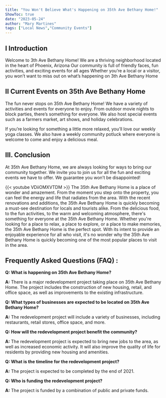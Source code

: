 ```yaml
---
title: "You Won't Believe What's Happening on 35th Ave Bethany Home!"
ShowToc: true 
date: "2023-05-24"
author: "Mary Martines" 
tags: ["Local News","Community Events"]
---
```

## I Introduction

Welcome to 3th Ave Bethany Home! We are a thriving neighborhood located in the heart of Phoenix, Arizona Our community is full of friendly faces, fun activities, and exciting events for all ages Whether you’re a local or a visitor, you won’t want to miss out on what’s happening on 3th Ave Bethany Home 

## II Current Events on 35th Ave Bethany Home

The fun never stops on 35th Ave Bethany Home! We have a variety of activities and events for everyone to enjoy. From outdoor movie nights to block parties, there’s something for everyone. We also host special events such as a farmers market, art shows, and holiday celebrations. 

If you’re looking for something a little more relaxed, you’ll love our weekly yoga classes. We also have a weekly community potluck where everyone is welcome to come and enjoy a delicious meal. 

## III. Conclusion

At 35th Ave Bethany Home, we are always looking for ways to bring our community together. We invite you to join us for all the fun and exciting events we have to offer. We guarantee you won’t be disappointed!

{{< youtube VDiiOMXVTDM >}} 
The 35th Ave Bethany Home is a place of wonder and amazement. From the moment you step onto the property, you can feel the energy and life that radiates from the area. With the recent renovations and additions, the 35th Ave Bethany Home is quickly becoming a must-see destination for locals and tourists alike. From the delicious food, to the fun activities, to the warm and welcoming atmosphere, there's something for everyone at the 35th Ave Bethany Home. Whether you're looking for a place to relax, a place to explore, or a place to make memories, the 35th Ave Bethany Home is the perfect spot. With its intent to provide an enjoyable experience for all who visit, it's no wonder why the 35th Ave Bethany Home is quickly becoming one of the most popular places to visit in the area.

## Frequently Asked Questions (FAQ) :
**Q: What is happening on 35th Ave Bethany Home?**

**A:** There is a major redevelopment project taking place on 35th Ave Bethany Home. The project includes the construction of new housing, retail, and office space, as well as improvements to the existing infrastructure.

**Q: What types of businesses are expected to be located on 35th Ave Bethany Home?**

**A:** The redevelopment project will include a variety of businesses, including restaurants, retail stores, office space, and more.

**Q: How will the redevelopment project benefit the community?**

**A:** The redevelopment project is expected to bring new jobs to the area, as well as increased economic activity. It will also improve the quality of life for residents by providing new housing and amenities.

**Q: What is the timeline for the redevelopment project?**

**A:** The project is expected to be completed by the end of 2021.

**Q: Who is funding the redevelopment project?**

**A:** The project is funded by a combination of public and private funds.



